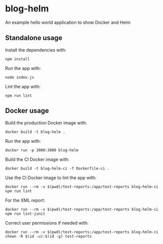 # blog-helm
An example hello world application to show Docker and Helm

## Standalone usage

Install the dependencies with:

```
npm install
```

Run the app with:

```
node index.js
```

Lint the app with:

```
npm run lint
```

## Docker usage

Build the production Docker image with:

```
docker build -t blog-helm .
```

Run the app with:

```
docker run -p 3000:3000 blog-helm
```

Build the CI Docker image with:

```
docker build -t blog-helm-ci -f Dockerfile-ci .
```

Use the CI Docker image to lint the app with:

```
docker run --rm -v $(pwd)/test-reports:/app/test-reports blog-helm-ci npm run lint
```

For the XML report:

```
docker run --rm -v $(pwd)/test-reports:/app/test-reports blog-helm-ci npm run lint-junit
```

Correct user permissions if needed with:

```
docker run --rm -v $(pwd)/test-reports:/app/test-reports blog-helm-ci chown -R $(id -u):$(id -g) test-reports
```
